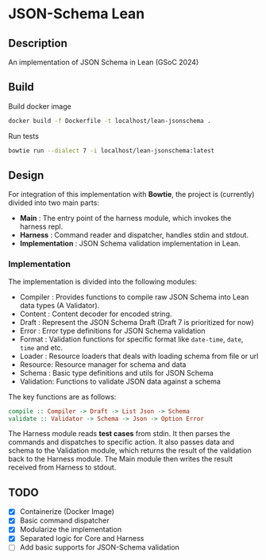 # JSON-Schema Lean
## Description

An implementation of JSON Schema in Lean (GSoC 2024)

## Build
Build docker image
```sh
docker build -f Dockerfile -t localhost/lean-jsonschema .
```

Run tests
```sh
bowtie run --dialect 7 -i localhost/lean-jsonschema:latest
```

## Design
For integration of this implementation with **Bowtie**, the project is (currently) divided into two main parts:
- **Main** : The entry point of the harness module, which invokes the harness repl.
- **Harness** : Command reader and dispatcher, handles stdin and stdout.
- **Implementation** : JSON Schema validation implementation in Lean.

### Implementation
The implementation is divided into the following modules:
- Compiler : Provides functions to compile raw JSON Schema into Lean data types (A Validator).
- Content : Content decoder for encoded string.
- Draft : Represent the JSON Schema Draft (Draft 7 is prioritized for now)
- Error : Error type definitions for JSON Schema validation
- Format : Validation functions for specific format like `date-time`, `date`, `time` and etc.
- Loader : Resource loaders that deals with loading schema from file or url
- Resource: Resource manager for schema and data
- Schema : Basic type definitions and utils for JSON Schema
- Validation: Functions to validate JSON data against a schema

The key functions are as follows:
```haskell
compile :: Compiler -> Draft -> List Json -> Schema
validate :: Validator -> Schema -> Json -> Option Error
```

The Harness module reads **test cases** from stdin. 
It then parses the commands and dispatches to specific action.
It also passes data and schema to the Validation module, which returns the result of the validation back to the Harness module. The Main module then writes the result received from Harness to stdout.

## TODO 
- [x] Containerize (Docker Image)
- [x] Basic command dispatcher
- [x] Modularize the implementation
- [x] Separated logic for Core and Harness
- [ ] Add basic supports for JSON-Schema validation